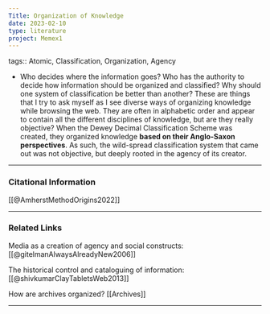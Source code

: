 ```yaml
---
Title: Organization of Knowledge
date: 2023-02-10
type: literature
project: Memex1
---
```

tags:: Atomic, Classification, Organization, Agency


-   Who decides where the information goes? Who has the authority to decide how information should be organized and classified? Why should one system of classification be better than another? These are things that I try to ask myself as I see diverse ways of organizing knowledge while browsing the web. They are often in alphabetic order and appear to contain all the different disciplines of knowledge, but are they really objective? When the Dewey Decimal Classification Scheme was created, they organized knowledge **based on their Anglo-Saxon perspectives**. As such, the wild-spread classification system that came out was not objective, but deeply rooted in the agency of its creator. 

---
### Citational Information

[[@AmherstMethodOrigins2022]]

---

### Related Links

Media as a creation of agency and social constructs: [[@gitelmanAlwaysAlreadyNew2006]]

The historical control and cataloguing of information: [[@shivkumarClayTabletsWeb2013]]

How are archives organized? [[Archives]]

---